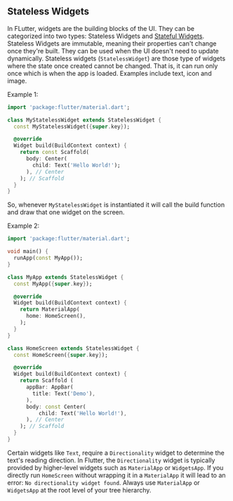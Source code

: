 ## Stateless Widgets
In FLutter, widgets are the building blocks of the UI. They can be categorized into two types: Stateless Widgets and <a href="https://github.com/PranavBawgikar/dart-notes/edit/main/stateful-widgets.md">Stateful Widgets</a>. Stateless Widgets are immutable, meaning their properties can't change once they're built. They can be used when the UI doesn't need to update dynamically. Stateless widgets (`StatelessWidget`) are those type of widgets where the state once created cannot be changed. That is, it can run only once which is when the app is loaded. Examples include text, icon and image.

Example 1:
```dart
import 'package:flutter/material.dart';

class MyStatelessWidget extends StatelessWidget {
  const MyStatelessWidget({super.key});

  @override
  Widget build(BuildContext context) {
    return const Scaffold(
      body: Center(
        child: Text('Hello World!');
      ), // Center
    ); // Scaffold
  }
}
```
So, whenever `MyStatelessWidget` is instantiated it will call the build function and draw that one widget on the screen.

Example 2:
```dart
import 'package:flutter/material.dart';

void main() {
  runApp(const MyApp());
}

class MyApp extends StatelessWidget {
  const MyApp({super.key});

  @override
  Widget build(BuildContext context) {
    return MaterialApp(
      home: HomeScreen(),
    );
  }
}

class HomeScreen extends StatelessWidget {
  const HomeScreen({super.key});

  @override
  Widget build(BuildContext context) {
    return Scaffold (
      appBar: AppBar(
        title: Text('Demo'),
      ),
      body: const Center(
          child: Text('Hello World!'),
      ), // Center
    ); // Scaffold
  }
}
```
Certain widgets like `Text`, require a `Directionality` widget to determine the text's reading direction. In Flutter, the `Directionality` widget is typically provided by higher-level widgets such as `MaterialApp` or `WidgetsApp`. If you directly run `HomeScreen` without wrapping it in a `MaterialApp` it will lead to an error: `No directionality widget found`. Always use `MaterialApp` or `WidgetsApp` at the root level of your tree hierarchy.
